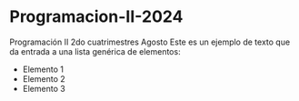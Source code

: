 # Programacion-II-2024
Programación II 2do cuatrimestres Agosto 
Este es un ejemplo de texto que da entrada a una lista genérica de elementos:
- Elemento 1
- Elemento 2
- Elemento 3
